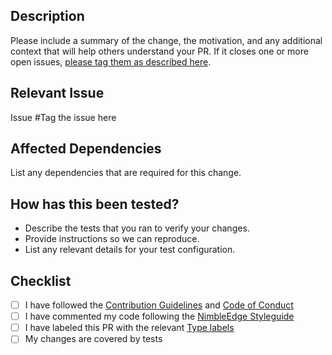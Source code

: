 ## Description
Please include a summary of the change, the motivation, and any additional context that will help others understand your PR. If it closes one or more open issues, [please tag them as described here](https://help.github.com/en/github/managing-your-work-on-github/linking-a-pull-request-to-an-issue#linking-a-pull-request-to-an-issue-using-a-keyword).

## Relevant Issue
Issue #Tag the issue here

## Affected Dependencies
List any dependencies that are required for this change.

## How has this been tested?
- Describe the tests that you ran to verify your changes.
- Provide instructions so we can reproduce.
- List any relevant details for your test configuration.

## Checklist
- [ ] I have followed the [Contribution Guidelines](https://github.com/NimbleEdge/RecoEdge/blob/main/CONTRIBUTING.md) and [Code of Conduct](https://github.com/NimbleEdge/RecoEdge/blob/main/CODE_OF_CONDUCT.md)
- [ ] I have commented my code following the [NimbleEdge Styleguide](https://numpydoc.readthedocs.io/en/latest/format.html)
- [ ] I have labeled this PR with the relevant [Type labels](https://github.com/NimbleEdge/RecoEdge/labels)
- [ ] My changes are covered by tests
